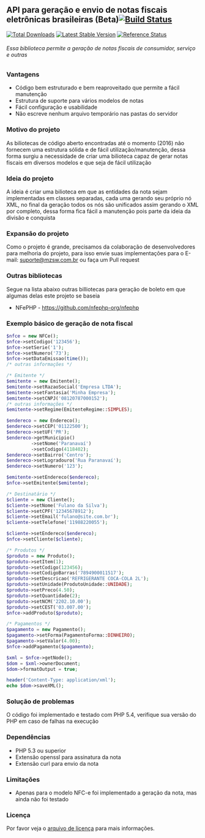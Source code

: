 ## API para geração e envio de notas fiscais eletrônicas brasileiras (Beta)[![Build Status](https://img.shields.io/travis/mazinsw/NFe-API.svg)](https://travis-ci.org/mazinsw/NFe-API)

[![Total Downloads](https://img.shields.io/packagist/dt/mazinsw/NFe-API.svg)](https://packagist.org/packages/mazinsw/NFe-API)
[![Latest Stable Version](https://img.shields.io/packagist/v/mazinsw/NFe-API.svg)](https://packagist.org/packages/mazinsw/NFe-API)
[![Reference Status](https://www.versioneye.com/php/mazinsw:NFe-API/reference_badge.svg)](https://www.versioneye.com/php/mazinsw:NFe-API/references)

###### Essa biblioteca permite a geração de notas fiscais de consumidor, serviço e outras

### Vantagens
- Código bem estruturado e bem reaproveitado que permite a fácil manutenção
- Estrutura de suporte para vários modelos de notas
- Fácil configuração e usabilidade
- Não escreve nenhum arquivo temporário nas pastas do servidor

### Motivo do projeto
As biliotecas de código aberto encontradas até o momento (2016) não fornecem uma estrutura sólida e de fácil utilização/manutenção, dessa forma surgiu a necessidade de criar uma bilioteca capaz de gerar notas fiscais em diversos modelos e que seja de fácil utilização 

### Ideia do projeto
A ideia é criar uma bilioteca em que as entidades da nota sejam implementadas em classes separadas, cada uma gerando seu próprio nó XML, no final da geração todos os nós são unificados assim gerando o XML por completo, dessa forma fica fácil a manutenção pois parte da ideia da divisão e conquista

### Expansão do projeto
Como o projeto é grande, precisamos da colaboração de desenvolvedores para melhoria do projeto, para isso envie suas implementações para o E-mail: suporte@mzsw.com.br ou faça um Pull request

### Outras bibliotecas
Segue na lista abaixo outras billiotecas para geração de boleto em que algumas delas este projeto se baseia
- NFePHP - https://github.com/nfephp-org/nfephp
 
### Exemplo básico de geração de nota fiscal
```php
$nfce = new NFCe();
$nfce->setCodigo('123456');
$nfce->setSerie('1');
$nfce->setNumero('73');
$nfce->setDataEmissao(time());
/* outras informações */

/* Emitente */
$emitente = new Emitente();
$emitente->setRazaoSocial('Empresa LTDA');
$emitente->setFantasia('Minha Empresa');
$emitente->setCNPJ('08120787000152');
/* outras informações */
$emitente->setRegime(EmitenteRegime::SIMPLES);

$endereco = new Endereco();
$endereco->setCEP('01122500');
$endereco->setUF('PR');
$endereco->getMunicipio()
		 ->setNome('Paranavaí')
		 ->setCodigo(4118402);
$endereco->setBairro('Centro');
$endereco->setLogradouro('Rua Paranavaí');
$endereco->setNumero('123');

$emitente->setEndereco($endereco);
$nfce->setEmitente($emitente);

/* Destinatário */
$cliente = new Cliente();
$cliente->setNome('Fulano da Silva');
$cliente->setCPF('12345678912');
$cliente->setEmail('fulano@site.com.br');
$cliente->setTelefone('11988220055');

$cliente->setEndereco($endereco);
$nfce->setCliente($cliente);

/* Produtos */
$produto = new Produto();
$produto->setItem(1);
$produto->setCodigo(123456);
$produto->setCodigoBarras('7894900011517');
$produto->setDescricao('REFRIGERANTE COCA-COLA 2L');
$produto->setUnidade(ProdutoUnidade::UNIDADE);
$produto->setPreco(4.50);
$produto->setQuantidade(2);
$produto->setNCM('2202.10.00');
$produto->setCEST('03.007.00');
$nfce->addProduto($produto);

/* Pagamentos */
$pagamento = new Pagamento();
$pagamento->setForma(PagamentoForma::DINHEIRO);
$pagamento->setValor(4.00);
$nfce->addPagamento($pagamento);

$xml = $nfce->getNode();
$dom = $xml->ownerDocument;
$dom->formatOutput = true;

header('Content-Type: application/xml');
echo $dom->saveXML();
```

### Solução de problemas
O código foi implementado e testado com PHP 5.4, verifique sua versão do PHP em caso de falhas na execução

### Dependências
- PHP 5.3 ou superior
- Extensão openssl para assinatura da nota
- Extensão curl para envio da nota

### Limitações
- Apenas para o modelo NFC-e foi implementado a geração da nota, mas ainda não foi testado
 
### Licença
Por favor veja o [arquivo de licença](/LICENSE.txt) para mais informações.
